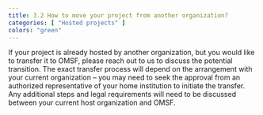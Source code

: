 ```yaml
---
title: 3.2 How to move your project from another organization?
categories: [ "Hosted projects" ]
colors: "green"
---
```


If your project is already hosted by another organization, but you would like to transfer it to OMSF, please reach out to us to discuss the potential transition. The exact transfer process will depend on the arrangement with your current organization – you may need to seek the approval from an authorized representative of your home institution to initiate the transfer. Any additional steps and legal requirements will need to be discussed between your current host organization and OMSF.  